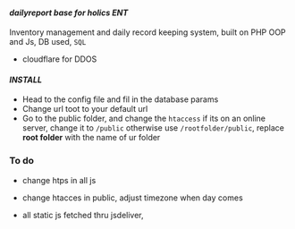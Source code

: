 #### **_dailyreport base for holics ENT_**

Inventory management and daily record keeping system, built on PHP OOP and Js, DB used, `SQL`

- cloudflare for DDOS

#### **_INSTALL_**

- Head to the config file and fil in the database params
- Change url toot to your default url
- Go to the public folder, and change the `htaccess` if its on an online server, change it to `/public` otherwise use `/rootfolder/public`, replace **root folder** with the name of ur folder

### To do

- change htps in all js

- change htacces in public, adjust timezone when day comes

- all static js fetched thru jsdeliver,
